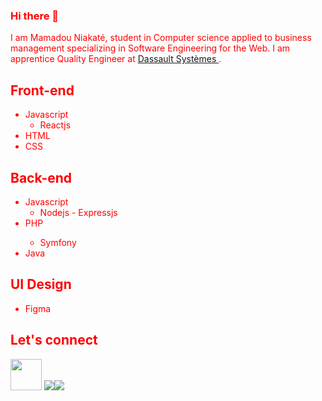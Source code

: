 ### Hi there 👋
I am Mamadou Niakaté, student in Computer science applied to business management specializing in Software Engineering for the Web. I am apprentice Quality Engineer at <a href="https://www.3ds.com/" target="_blank">
    Dassault Systèmes
  </a>.
<html>
<head>
</head>
 <body style="color:red;">
<section>
    <h2>Front-end</h2>
    <ul>
        <li>Javascript</>
            <ul>
                <li>Reactjs</li>
            </ul>
        <li>HTML</li>
        <li>CSS</li>
    </ul>
  </section>
  <section>
    <h2>Back-end</h2>
    <ul>
        <li>Javascript</>
            <ul>
                <li>Nodejs - Expressjs</li>
            </ul>
        <li>PHP</li>
            <ul>
                <li>Symfony</li>
            </ul>
        <li>Java</li>
    </ul>
  </section>
  <section>
    <h2>UI Design</h2>
    <ul>
        <li>Figma</li>
    </ul>
  </section>
  
  <section>
    <h2>Let's connect</h2>
    <p><span><a href="#"><img src="https://img.icons8.com/nolan/2x/linkedin-circled.png" width="50px"/></a></span> <span><a href="#"><img src="https://img.icons8.com/nolan/48/twitter-circled.png"/></a></span><span><a href="#"><img src="https://img.icons8.com/nolan/48/domain.png"/></a></span><p/>
  </section>
  </body>
  </html>
<!--
**mamadou-niakate/mamadou-niakate** is a ✨ _special_ ✨ repository because its `README.md` (this file) appears on your GitHub profile.

Here are some ideas to get you started:

- 🔭 I’m currently working on ...
- 🌱 I’m currently learning ...
- 👯 I’m looking to collaborate on ...
- 🤔 I’m looking for help with ...
- 💬 Ask me about ...
- 📫 How to reach me: ...
- 😄 Pronouns: ...
- ⚡ Fun fact: ...
-->
